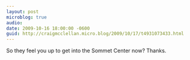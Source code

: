 ```yaml
---
layout: post
microblog: true
audio: 
date: 2009-10-16 18:00:00 -0600
guid: http://craigmcclellan.micro.blog/2009/10/17/t4931073433.html
---
```

So they feel you up to get into the Sommet Center now? Thanks.
